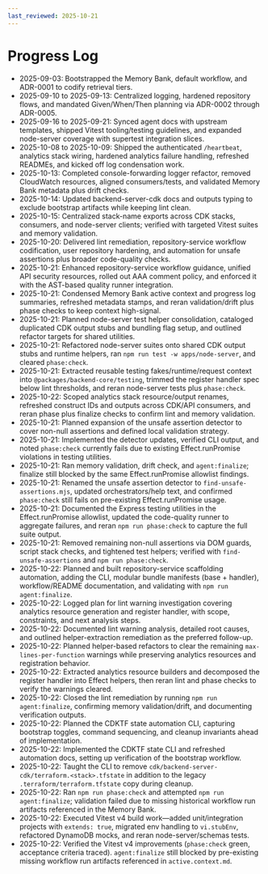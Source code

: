 ```yaml
---
last_reviewed: 2025-10-21
---
```


# Progress Log

- 2025-09-03: Bootstrapped the Memory Bank, default workflow, and ADR-0001 to codify retrieval tiers.
- 2025-09-10 to 2025-09-13: Centralized logging, hardened repository flows, and mandated Given/When/Then planning via ADR-0002 through ADR-0005.
- 2025-09-16 to 2025-09-21: Synced agent docs with upstream templates, shipped Vitest tooling/testing guidelines, and expanded node-server coverage with supertest integration slices.
- 2025-10-08 to 2025-10-09: Shipped the authenticated `/heartbeat`, analytics stack wiring, hardened analytics failure handling, refreshed READMEs, and kicked off log condensation work.
- 2025-10-13: Completed console-forwarding logger refactor, removed CloudWatch resources, aligned consumers/tests, and validated Memory Bank metadata plus drift checks.
- 2025-10-14: Updated backend-server-cdk docs and outputs typing to exclude bootstrap artifacts while keeping lint clean.
- 2025-10-15: Centralized stack-name exports across CDK stacks, consumers, and node-server clients; verified with targeted Vitest suites and memory validation.
- 2025-10-20: Delivered lint remediation, repository-service workflow codification, user repository hardening, and automation for unsafe assertions plus broader code-quality checks.
- 2025-10-21: Enhanced repository-service workflow guidance, unified API security resources, rolled out AAA comment policy, and enforced it with the AST-based quality runner integration.
- 2025-10-21: Condensed Memory Bank active context and progress log summaries, refreshed metadata stamps, and reran validation/drift plus phase checks to keep context high-signal.
- 2025-10-21: Planned node-server test helper consolidation, cataloged duplicated CDK output stubs and bundling flag setup, and outlined refactor targets for shared utilities.
- 2025-10-21: Refactored node-server suites onto shared CDK output stubs and runtime helpers, ran `npm run test -w apps/node-server`, and cleared `phase:check`.
- 2025-10-21: Extracted reusable testing fakes/runtime/request context into `@packages/backend-core/testing`, trimmed the register handler spec below lint thresholds, and reran node-server tests plus `phase:check`.
- 2025-10-22: Scoped analytics stack resource/output renames, refreshed construct IDs and outputs across CDK/API consumers, and reran phase plus finalize checks to confirm lint and memory validation.
- 2025-10-21: Planned expansion of the unsafe assertion detector to cover non-null assertions and defined local validation strategy.
- 2025-10-21: Implemented the detector updates, verified CLI output, and noted `phase:check` currently fails due to existing Effect.runPromise violations in testing utilities.
- 2025-10-21: Ran memory validation, drift check, and `agent:finalize`; finalize still blocked by the same Effect.runPromise allowlist findings.
- 2025-10-21: Renamed the unsafe assertion detector to `find-unsafe-assertions.mjs`, updated orchestrators/help text, and confirmed `phase:check` still fails on pre-existing Effect.runPromise usage.
- 2025-10-21: Documented the Express testing utilities in the Effect.runPromise allowlist, updated the code-quality runner to aggregate failures, and reran `npm run phase:check` to capture the full suite output.
- 2025-10-21: Removed remaining non-null assertions via DOM guards, script stack checks, and tightened test helpers; verified with `find-unsafe-assertions` and `npm run phase:check`.
- 2025-10-22: Planned and built repository-service scaffolding automation, adding the CLI, modular bundle manifests (base + handler), workflow/README documentation, and validating with `npm run agent:finalize`.
- 2025-10-22: Logged plan for lint warning investigation covering analytics resource generation and register handler, with scope, constraints, and next analysis steps.
- 2025-10-22: Documented lint warning analysis, detailed root causes, and outlined helper-extraction remediation as the preferred follow-up.
- 2025-10-22: Planned helper-based refactors to clear the remaining `max-lines-per-function` warnings while preserving analytics resources and registration behavior.
- 2025-10-22: Extracted analytics resource builders and decomposed the register handler into Effect helpers, then reran lint and phase checks to verify the warnings cleared.
- 2025-10-22: Closed the lint remediation by running `npm run agent:finalize`, confirming memory validation/drift, and documenting verification outputs.
- 2025-10-22: Planned the CDKTF state automation CLI, capturing bootstrap toggles, command sequencing, and cleanup invariants ahead of implementation.
- 2025-10-22: Implemented the CDKTF state CLI and refreshed automation docs, setting up verification of the bootstrap workflow.
- 2025-10-22: Taught the CLI to remove `cdk/backend-server-cdk/terraform.<stack>.tfstate` in addition to the legacy `.terraform/terraform.tfstate` copy during cleanup.
- 2025-10-22: Ran `npm run phase:check` and attempted `npm run agent:finalize`; validation failed due to missing historical workflow run artifacts referenced in the Memory Bank.
- 2025-10-22: Executed Vitest v4 build work—added unit/integration projects with `extends: true`, migrated env handling to `vi.stubEnv`, refactored DynamoDB mocks, and reran node-server/schemas tests.
- 2025-10-22: Verified the Vitest v4 improvements (`phase:check` green, acceptance criteria traced). `agent:finalize` still blocked by pre-existing missing workflow run artifacts referenced in `active.context.md`.
